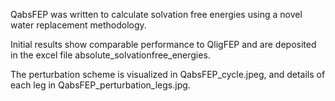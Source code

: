 QabsFEP was written to calculate solvation free energies using a novel water replacement methodology.

Initial results show comparable performance to QligFEP and are deposited in the excel file absolute_solvationfree_energies.

The perturbation scheme is visualized in QabsFEP_cycle.jpeg, and details of each leg in QabsFEP_perturbation_legs.jpg.
